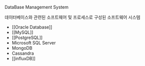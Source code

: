 DataBase Management System

데이터베이스와 관련된 소프트웨어 및 프로세스로 구성된 소프트웨어 시스템

- [[Oracle Database]]
- [[MySQL]]
- [[PostgreSQL]]
- Microsoft SQL Server
- MongoDB
- Cassandra
- [[influxDB]]

